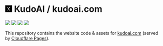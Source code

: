 # <img width=22 src="../assets/images/icons/kudoai/white-on-black/icon128.png"> KudoAI / kudoai.com

<a href="#%EF%B8%8F-mit-license"><img height=28 src="https://img.shields.io/badge/License-MIT-fcde7b.svg?logo=internetarchive&logoColor=white&labelColor=464646&style=for-the-badge"></a>
<a href="https://app.codacy.com/gh/KudoAI/kudoai.com/commits?utm_source=kudoai.com-repo&utm_content=github_shield"><img height=28 src="https://img.shields.io/codacy/grade/b05af7ad5bbe40ad8eac8de6431c3b84?label=Code+Quality&logo=codacy&logoColor=white&labelColor=464646&color=b5fc7b&style=for-the-badge"></a>
<a href="https://sonarcloud.io/component_measures?metric=new_vulnerabilities&id=KudoAI_kudoai.com"><img height=28 src="https://img.shields.io/badge/dynamic/json?url=https%3A%2F%2Fsonarcloud.io%2Fapi%2Fmeasures%2Fcomponent%3Fcomponent%3DKudoAI_kudoai.com%26metricKeys%3Dvulnerabilities&query=%24.component.measures.0.value&style=for-the-badge&logo=sonarcloud&logoColor=white&labelColor=464646&label=Vulnerabilities&color=orange"></a>
<a href="https://status.kudoai.com"><img height=28 src="https://img.shields.io/uptimerobot/ratio/m796497079-7a3cfd0852b235c5ffa01dc0?style=for-the-badge&logo=betterstack&logoColor=white&labelColor=464646"></a>

This repository contains the website code & assets for [kudoai.com](https://www.kudoai.com) (served by [Cloudflare Pages](https://pages.cloudflare.com/)).
